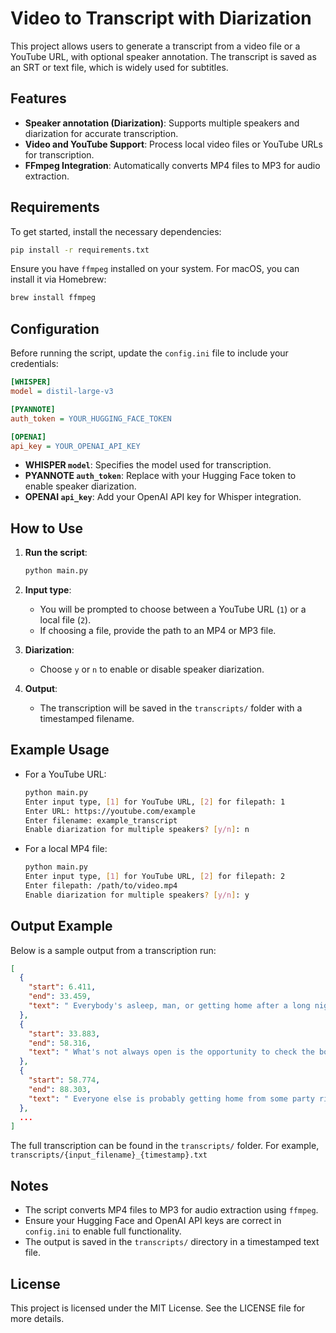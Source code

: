 # Video to Transcript with Diarization

This project allows users to generate a transcript from a video file or a YouTube URL, with optional speaker annotation. The transcript is saved as an SRT or text file, which is widely used for subtitles.

## Features
- **Speaker annotation (Diarization)**: Supports multiple speakers and diarization for accurate transcription.
- **Video and YouTube Support**: Process local video files or YouTube URLs for transcription.
- **FFmpeg Integration**: Automatically converts MP4 files to MP3 for audio extraction.

## Requirements

To get started, install the necessary dependencies:

```bash
pip install -r requirements.txt
```

Ensure you have `ffmpeg` installed on your system. For macOS, you can install it via Homebrew:

```bash
brew install ffmpeg
```

## Configuration

Before running the script, update the `config.ini` file to include your credentials:

```ini
[WHISPER]
model = distil-large-v3

[PYANNOTE]
auth_token = YOUR_HUGGING_FACE_TOKEN

[OPENAI]
api_key = YOUR_OPENAI_API_KEY
```

- **WHISPER `model`**: Specifies the model used for transcription.
- **PYANNOTE `auth_token`**: Replace with your Hugging Face token to enable speaker diarization.
- **OPENAI `api_key`**: Add your OpenAI API key for Whisper integration.

## How to Use

1. **Run the script**:
    ```bash
    python main.py
    ```

2. **Input type**: 
    - You will be prompted to choose between a YouTube URL (`1`) or a local file (`2`).
    - If choosing a file, provide the path to an MP4 or MP3 file.

3. **Diarization**: 
    - Choose `y` or `n` to enable or disable speaker diarization.

4. **Output**:
    - The transcription will be saved in the `transcripts/` folder with a timestamped filename.

## Example Usage

- For a YouTube URL:
  ```bash
  python main.py
  Enter input type, [1] for YouTube URL, [2] for filepath: 1
  Enter URL: https://youtube.com/example
  Enter filename: example_transcript
  Enable diarization for multiple speakers? [y/n]: n
  ```

- For a local MP4 file:
  ```bash
  python main.py
  Enter input type, [1] for YouTube URL, [2] for filepath: 2
  Enter filepath: /path/to/video.mp4
  Enable diarization for multiple speakers? [y/n]: y
  ```

## Output Example

Below is a sample output from a transcription run:

```json
[
  {
    "start": 6.411,
    "end": 33.459,
    "text": " Everybody's asleep, man, or getting home after a long night..."
  },
  {
    "start": 33.883,
    "end": 58.316,
    "text": " What's not always open is the opportunity to check the box in life..."
  },
  {
    "start": 58.774,
    "end": 88.303,
    "text": " Everyone else is probably getting home from some party right now..."
  },
  ...
]
```

The full transcription can be found in the `transcripts/` folder. For example, `transcripts/{input_filename}_{timestamp}.txt` 

## Notes
- The script converts MP4 files to MP3 for audio extraction using `ffmpeg`.
- Ensure your Hugging Face and OpenAI API keys are correct in `config.ini` to enable full functionality.
- The output is saved in the `transcripts/` directory in a timestamped text file.

## License

This project is licensed under the MIT License. See the LICENSE file for more details.
